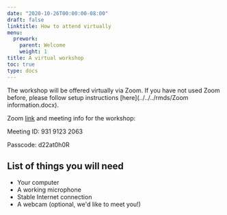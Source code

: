 ```yaml
---
date: "2020-10-26T00:00:00-08:00"
draft: false
linktitle: How to attend virtually
menu:
  prework:
    parent: Welcome
    weight: 1
title: A virtual workshop
toc: true
type: docs
---
```


The workshop will be offered virtually via Zoom. If you have not used Zoom before, please follow setup instructions [here](../../../rmds/Zoom information.docx).

Zoom [link](https://umn.zoom.us/j/93191232063?pwd=eG1NVnZhR2VZUXU2cnkwenJuVk9ldz09) and meeting info for the workshop:

Meeting ID: 931 9123 2063

Passcode: d22at0h0R

## List of things you will need 

- Your computer
- A working microphone
- Stable Internet connection
- A webcam (optional, we'd like to meet you!)


